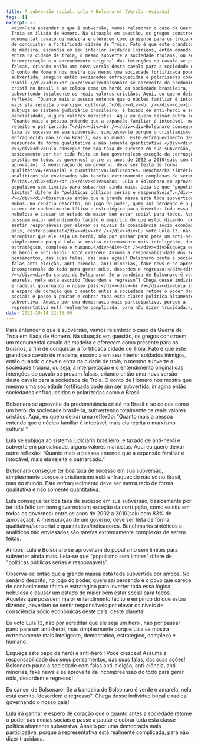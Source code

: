 ```yaml
---
title: A subversão social. Lula X Bolsonaro! (Versão revisada)
tags: []
excerpt: >-
  <div>Para entender o que é subversão, vamos relembrar o caso da Guerra de
  Troia em iliada de Homero. Na situação em questão, os gregos constroem um
  monumental cavalo de madeira e oferecem como presente para os troianos, a fim
  de conquistar a fortificada cidade de Tróia. Fato é que este grandioso cavalo
  de madeira, escondia em seu interior soldados inimigos, então quando o cavalo
  entra na cidade de troia, o mesmo subverte a sociedade troiana, ou seja, a
  interpretação e o entendimento original das intenções do cavalo se provam
  falsas, criando então uma nova versão deste cavalo para a sociedade de Troia.
  O conto de Homero nos mostra que mesmo uma sociedade fortificada pode sim ser
  subvertida, imagina então sociedades enfraquecidas e polarizadas como o
  Brasil.</div><div><br /></div><div>Bolsonaro se aproveita da predominância
  cristã no Brasil e se coloca como um herói da sociedade brasileira,
  subvertendo totalmente os reais valores cristãos. Aqui, eu quero deixar uma
  reflexão: “Quanto mais a pessoa entende que o núcleo familiar é intocável,
  mais ela rejeita o marxismo cultural.”</div><div><br /></div><div>Lula se
  subjuga ao sistema judiciário brasileiro, é taxado de anti-herói e subverte em
  parcialidade, alguns valores marxistas. Aqui eu quero deixar outra reflexão:
  “Quanto mais a pessoa entende que a expansão familiar é intocável, mais ela
  rejeita o patriarcado.”</div><div><br /></div><div>Bolsonaro consegue ter boa
  taxa de sucesso em sua subversão, simplesmente porque o cristianismo está
  enfraquecido não só no Brasil, mas no mundo. Este enfraquecimento deve ser
  mensurado de forma qualitativa e não somente quantitativa.</div><div><br
  /></div><div>Lula consegue ter boa taxa de sucesso em sua subversão,
  basicamente por ter tido feito um bom governo(com exceção da corrupção, como
  existiu em todos os governos) entre os anos de 2002 a 2010(saiu com 83% de
  aprovação). A mensuração de um governo, deve ser feita de forma
  qualitativa/sensorial e quantitativa/indicadores. Benchmarks sintéticos e
  analíticos não enviesados são tarefas extremamente complexas de serem
  feitas.</div><div><br /></div><div>Ambos, Lula e Bolsonaro se aproveitam do
  populismo sem limites para subverter ainda mais. Leia-se que “populismo sem
  limites” difere de "políticas públicas sérias e responsáveis”.</div><div><br
  /></div><div>Observa-se então que a grande massa está toda subvertida por
  ambos. No cenário descrito, no jogo do poder, quem sai perdendo é o povo que
  carece de conhecimento tático e estratégico para inverter toda essa lógica
  nebulosa e causar um estado de maior bem estar social para todos. Aqueles que
  possuem maior entendimento tácito e empírico do que estou dizendo, deveriam se
  sentir responsáveis por elevar os níveis de consciência sócio econômicas deste
  país, deste planeta!</div><div><br /></div><div>Eu voto Lula 13, não por
  acreditar que ele seja um herói, não por passar pano para um anti-herói, mas
  simplesmente porque Lula se mostra extremamente mais inteligente, democratico,
  estratégico, complexo e humano.</div><div><br /></div><div>Esqueça este papo
  de herói e anti-herói! Você cresceu! Assuma a responsabilidade dos seus
  pensamentos, das suas falas, das suas ações! Bolsonaro pauta a sociedade com
  falas anti-eleição, anti-ciência, anti-minorias, fake news e se aproveita da
  incompreensão do todo para gerar odio, desordem e regresso!</div><div><br
  /></div><div>Eu cansei de Bolsonaro! Se a bandeira de Bolsonaro é verde e
  amarela, nela está escrito “desordem e regresso”! Chega desse indivíduo boçal
  e radical governando o nosso país!</div><div><br /></div><div>Lula irá ganhar
  e espero de coração que o quanto antes a sociedade retome o poder das mídias
  sociais e passe a pautar e cobrar toda esta classe política altamente
  subversiva. Anseio por uma democracia mais participativa, porque a
  representativa está realmente complicada, para não dizer trucidada.</div>
date: 2022-10-14 12:15:00
---
```


Para entender o que é subversão, vamos relembrar o caso da Guerra de Troia em iliada de Homero. Na situação em questão, os gregos constroem um monumental cavalo de madeira e oferecem como presente para os troianos, a fim de conquistar a fortificada cidade de Tróia. Fato é que este grandioso cavalo de madeira, escondia em seu interior soldados inimigos, então quando o cavalo entra na cidade de troia, o mesmo subverte a sociedade troiana, ou seja, a interpretação e o entendimento original das intenções do cavalo se provam falsas, criando então uma nova versão deste cavalo para a sociedade de Troia. O conto de Homero nos mostra que mesmo uma sociedade fortificada pode sim ser subvertida, imagina então sociedades enfraquecidas e polarizadas como o Brasil.

  

Bolsonaro se aproveita da predominância cristã no Brasil e se coloca como um herói da sociedade brasileira, subvertendo totalmente os reais valores cristãos. Aqui, eu quero deixar uma reflexão: “Quanto mais a pessoa entende que o núcleo familiar é intocável, mais ela rejeita o marxismo cultural.”

  

Lula se subjuga ao sistema judiciário brasileiro, é taxado de anti-herói e subverte em parcialidade, alguns valores marxistas. Aqui eu quero deixar outra reflexão: “Quanto mais a pessoa entende que a expansão familiar é intocável, mais ela rejeita o patriarcado.”

  

Bolsonaro consegue ter boa taxa de sucesso em sua subversão, simplesmente porque o cristianismo está enfraquecido não só no Brasil, mas no mundo. Este enfraquecimento deve ser mensurado de forma qualitativa e não somente quantitativa.

  

Lula consegue ter boa taxa de sucesso em sua subversão, basicamente por ter tido feito um bom governo(com exceção da corrupção, como existiu em todos os governos) entre os anos de 2002 a 2010(saiu com 83% de aprovação). A mensuração de um governo, deve ser feita de forma qualitativa/sensorial e quantitativa/indicadores. Benchmarks sintéticos e analíticos não enviesados são tarefas extremamente complexas de serem feitas.

  

Ambos, Lula e Bolsonaro se aproveitam do populismo sem limites para subverter ainda mais. Leia-se que “populismo sem limites” difere de "políticas públicas sérias e responsáveis”.

  

Observa-se então que a grande massa está toda subvertida por ambos. No cenário descrito, no jogo do poder, quem sai perdendo é o povo que carece de conhecimento tático e estratégico para inverter toda essa lógica nebulosa e causar um estado de maior bem estar social para todos. Aqueles que possuem maior entendimento tácito e empírico do que estou dizendo, deveriam se sentir responsáveis por elevar os níveis de consciência sócio econômicas deste país, deste planeta!

  

Eu voto Lula 13, não por acreditar que ele seja um herói, não por passar pano para um anti-herói, mas simplesmente porque Lula se mostra extremamente mais inteligente, democratico, estratégico, complexo e humano.

  

Esqueça este papo de herói e anti-herói! Você cresceu! Assuma a responsabilidade dos seus pensamentos, das suas falas, das suas ações! Bolsonaro pauta a sociedade com falas anti-eleição, anti-ciência, anti-minorias, fake news e se aproveita da incompreensão do todo para gerar odio, desordem e regresso!

  

Eu cansei de Bolsonaro! Se a bandeira de Bolsonaro é verde e amarela, nela está escrito “desordem e regresso”! Chega desse indivíduo boçal e radical governando o nosso país!

  

Lula irá ganhar e espero de coração que o quanto antes a sociedade retome o poder das mídias sociais e passe a pautar e cobrar toda esta classe política altamente subversiva. Anseio por uma democracia mais participativa, porque a representativa está realmente complicada, para não dizer trucidada.
<!-- more -->

